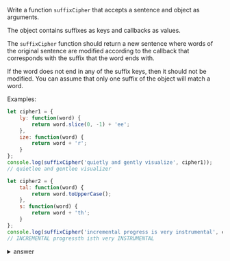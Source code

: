 
Write a function `suffixCipher` that accepts a sentence and object as arguments.

The object contains suffixes as keys and callbacks as values. 

The `suffixCipher` function should return a new sentence where words of the original sentence are
modified according to the callback that corresponds with the suffix that the word
ends with. 

If the word does not end in any of the suffix keys, then it should not
be modified. You can assume that only one suffix of the object will match a word.

Examples:


```js
let cipher1 = {
    ly: function(word) {
        return word.slice(0, -1) + 'ee';
    },
    ize: function(word) {
        return word + 'r';
    }
};
console.log(suffixCipher('quietly and gently visualize', cipher1));
// quietlee and gentlee visualizer

let cipher2 = {
    tal: function(word) {
        return word.toUpperCase();
    },
    s: function(word) {
        return word + 'th';
    }
};
console.log(suffixCipher('incremental progress is very instrumental', cipher2));
// INCREMENTAL progressth isth very INSTRUMENTAL

```

<details>

  <summary>answer</summary>
  
  ```js

let suffixCipher = function(sentence, obj) {
    let sentenceArray = sentence.split(" ");
    let answer = [];
    for (let i=0;i<sentenceArray.length;i++) {
        let word = sentenceArray[i];
        let endsWithKey = false;
        for (each in obj) {
            if (word.endsWith(each)) {
                answer.push(obj[each](word))
                endsWithKey = true;
            }
        }
        if (endsWithKey===false) {
            answer.push(word);
        }
    }
    return answer.join(" ");
};


  ```
</details>
